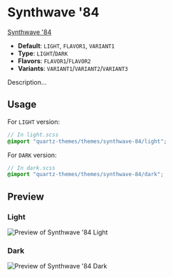 # Synthwave '84

[Synthwave '84](#)

- **Default**: `LIGHT`, `FLAVOR1`, `VARIANT1`
- **Type**: `LIGHT`/`DARK`
- **Flavors**: `FLAVOR1`/`FLAVOR2`
- **Variants**: `VARIANT1`/`VARIANT2`/`VARIANT3`

Description...

## Usage

For `LIGHT` version:

```scss
// In light.scss
@import "quartz-themes/themes/synthwave-84/light";
```

For `DARK` version:

```scss
// In dark.scss
@import "quartz-themes/themes/synthwave-84/dark";
```

## Preview

### Light

![Preview of Synthwave '84 Light](preview-light.png)

### Dark

![Preview of Synthwave '84 Dark](preview-dark.png)
